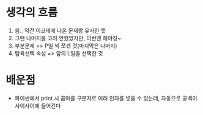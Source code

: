 # 생각의 흐름
1. 음.. 약간 이코테에 나온 문제랑 유사한 듯
2. 그땐 나머지를 고려 안했었지만, 이번엔 해야징~
3. 부분문제 => P일 씩 쪼갠 것(마지막은 나머지)
4. 탐욕선택 속성 => 앞의 L일을 선택한 것

# 배운점
- 파이썬에서 print 시 콤마를 구분자로 여러 인자를 넣을 수 있는데, 자동으로 공백이 사이사이에 들어간다
